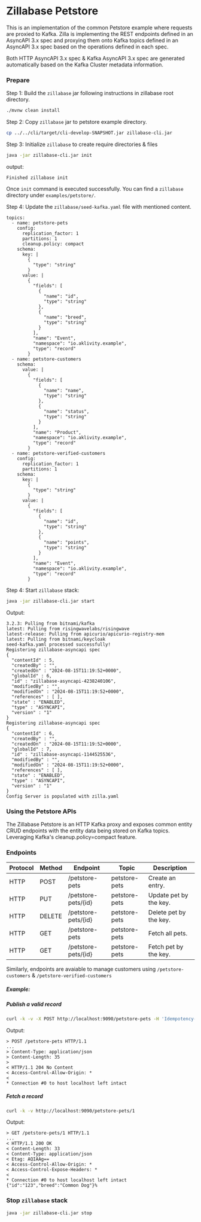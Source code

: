 # Zillabase Petstore

This is an implementation of the common Petstore example where requests are proxied to Kafka. Zilla is implementing the REST endpoints defined in an AsyncAPI 3.x spec and proxying them onto Kafka topics defined in an AsyncAPI 3.x spec based on the operations defined in each spec.

Both HTTP AsyncAPI 3.x spec & Kafka AsyncAPI 3.x spec are generated automatically based on the Kafka Cluster metadata information.

### Prepare

Step 1: Build the `zillabase` jar following instructions in zillabase root directory.

```bash
./mvnw clean install
```

Step 2: Copy `zillabase` jar to petstore example directory.

```bash
cp ../../cli/target/cli-develop-SNAPSHOT.jar zillabase-cli.jar
```

Step 3: Initialize `zillabase` to create require directories & files

```bash
java -jar zillabase-cli.jar init
```

output:

```text
Finished zillabase init
```

Once `init` command is executed successfully. You can find a `zillabase` directory under `examples/petstore/`.

Step 4: Update the `zillabase/seed-kafka.yaml` file with mentioned content.

```text
topics:
  - name: petstore-pets
    config:
      replication_factor: 1
      partitions: 1
      cleanup.policy: compact
    schema:
      key: |
        {
          "type": "string"
        }
      value: |
        {
          "fields": [
            {
              "name": "id",
              "type": "string"
            },
            {
              "name": "breed",
              "type": "string"
            }
          ],
          "name": "Event",
          "namespace": "io.aklivity.example",
          "type": "record"
        }
  - name: petstore-customers
    schema:
      value: |
        {
          "fields": [
            {
              "name": "name",
              "type": "string"
            },
            {
              "name": "status",
              "type": "string"
            }
          ],
          "name": "Product",
          "namespace": "io.aklivity.example",
          "type": "record"
        }
  - name: petstore-verified-customers
    config:
      replication_factor: 1
      partitions: 1
    schema:
      key: |
        {
          "type": "string"
        }
      value: |
        {
          "fields": [
            {
              "name": "id",
              "type": "string"
            },
            {
              "name": "points",
              "type": "string"
            }
          ],
          "name": "Event",
          "namespace": "io.aklivity.example",
          "type": "record"
        }
```

Step 4: Start `zillabase` stack:

```bash
java -jar zillabase-cli.jar start
```

Output:

```text
3.2.3: Pulling from bitnami/kafka
latest: Pulling from risingwavelabs/risingwave
latest-release: Pulling from apicurio/apicurio-registry-mem
latest: Pulling from bitnami/keycloak
seed-kafka.yaml processed successfully!
Registering zillabase-asyncapi spec
{
  "contentId" : 5,
  "createdBy" : "",
  "createdOn" : "2024-08-15T11:19:52+0000",
  "globalId" : 6,
  "id" : "zillabase-asyncapi-4238240106",
  "modifiedBy" : "",
  "modifiedOn" : "2024-08-15T11:19:52+0000",
  "references" : [ ],
  "state" : "ENABLED",
  "type" : "ASYNCAPI",
  "version" : "1"
}
Registering zillabase-asyncapi spec
{
  "contentId" : 6,
  "createdBy" : "",
  "createdOn" : "2024-08-15T11:19:52+0000",
  "globalId" : 7,
  "id" : "zillabase-asyncapi-1144525536",
  "modifiedBy" : "",
  "modifiedOn" : "2024-08-15T11:19:52+0000",
  "references" : [ ],
  "state" : "ENABLED",
  "type" : "ASYNCAPI",
  "version" : "1"
}
Config Server is populated with zilla.yaml
```

### Using the Petstore APIs

The Zillabase Petstore is an HTTP Kafka proxy and exposes common entity CRUD endpoints with the entity data being stored on Kafka topics. Leveraging Kafka's cleanup.policy=compact feature.

### Endpoints

| Protocol | Method | Endpoint            | Topic         | Description            |
|----------|--------|---------------------|---------------|------------------------|
| HTTP     | POST   | /petstore-pets      | petstore-pets | Create an entry.       |
| HTTP     | PUT    | /petstore-pets/{id} | petstore-pets | Update pet by the key. |
| HTTP     | DELETE | /petstore-pets/{id} | petstore-pets | Delete pet by the key. |
| HTTP     | GET    | /petstore-pets      | petstore-pets | Fetch all pets.        |
| HTTP     | GET    | /petstore-pets/{id} | petstore-pets | Fetch pet by the key.  |

Similarly, endpoints are avaiable to manage customers using `/petstore-customers` & `/petstore-verified-customers`

##### Example:

##### Publish a valid record

```bash
curl -k -v -X POST http://localhost:9090/petstore-pets -H 'Idempotency-Key: 1'  -H 'Content-Type: application/json' -d '{"id": "123","breed": "Awesome Dog"}'
```

Output:

```text
> POST /petstore-pets HTTP/1.1
...
> Content-Type: application/json
> Content-Length: 35
>
< HTTP/1.1 204 No Content
< Access-Control-Allow-Origin: *
<
* Connection #0 to host localhost left intact
```

##### Fetch a record

```bash
curl -k -v http://localhost:9090/petstore-pets/1
```

Output:

```text
> GET /petstore-pets/1 HTTP/1.1
...
< HTTP/1.1 200 OK
< Content-Length: 33
< Content-Type: application/json
< Etag: AQIAAg==
< Access-Control-Allow-Origin: *
< Access-Control-Expose-Headers: *
<
* Connection #0 to host localhost left intact
{"id":"123","breed":"Common Dog"}%
```

### Stop `zillabase` stack

```bash
java -jar zillabase-cli.jar stop
```
